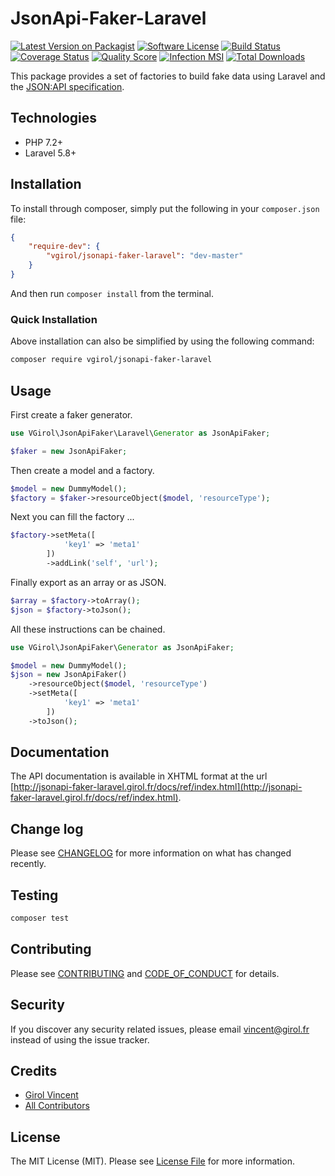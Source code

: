 # JsonApi-Faker-Laravel

[![Latest Version on Packagist][ico-version]][link-packagist]
[![Software License][ico-license]](LICENSE.md)
[![Build Status][ico-travis]][link-travis]
[![Coverage Status][ico-scrutinizer]][link-scrutinizer]
[![Quality Score][ico-code-quality]][link-code-quality]
[![Infection MSI][ico-mutation]][link-mutation]
[![Total Downloads][ico-downloads]][link-downloads]

This package provides a set of factories to build fake data using Laravel and the [JSON:API specification](https://jsonapi.org/).

## Technologies

- PHP 7.2+
- Laravel 5.8+

## Installation

To install through composer, simply put the following in your `composer.json` file:

```json
{
    "require-dev": {
        "vgirol/jsonapi-faker-laravel": "dev-master"
    }
}
```

And then run `composer install` from the terminal.

### Quick Installation

Above installation can also be simplified by using the following command:

```sh
composer require vgirol/jsonapi-faker-laravel
```

## Usage

First create a faker generator.

```php
use VGirol\JsonApiFaker\Laravel\Generator as JsonApiFaker;

$faker = new JsonApiFaker;
```

Then create a model and a factory.

```php
$model = new DummyModel();
$factory = $faker->resourceObject($model, 'resourceType');
```

Next you can fill the factory ...

```php
$factory->setMeta([
            'key1' => 'meta1'
        ])
        ->addLink('self', 'url');
```

Finally export as an array or as JSON.

```php
$array = $factory->toArray();
$json = $factory->toJson();
```

All these instructions can be chained.

```php
use VGirol\JsonApiFaker\Generator as JsonApiFaker;

$model = new DummyModel();
$json = new JsonApiFaker()
    ->resourceObject($model, 'resourceType')
    ->setMeta([
            'key1' => 'meta1'
        ])
    ->toJson();
```

## Documentation

The API documentation is available in XHTML format at the url [http://jsonapi-faker-laravel.girol.fr/docs/ref/index.html](http://jsonapi-faker-laravel.girol.fr/docs/ref/index.html).

## Change log

Please see [CHANGELOG](CHANGELOG.md) for more information on what has changed recently.

## Testing

``` bash
composer test
```

## Contributing

Please see [CONTRIBUTING](CONTRIBUTING.md) and [CODE_OF_CONDUCT](CODE_OF_CONDUCT.md) for details.

## Security

If you discover any security related issues, please email [vincent@girol.fr](mailto:vincent@girol.fr) instead of using the issue tracker.

## Credits

- [Girol Vincent][link-author]
- [All Contributors][link-contributors]

## License

The MIT License (MIT). Please see [License File](LICENSE.md) for more information.

[ico-version]: https://img.shields.io/packagist/v/VGirol/JsonApi-Faker-Laravel.svg?style=flat-square
[ico-license]: https://img.shields.io/badge/license-MIT-brightgreen.svg?style=flat-square
[ico-travis]: https://img.shields.io/travis/VGirol/JsonApi-Faker-Laravel/master.svg?style=flat-square
[ico-scrutinizer]: https://img.shields.io/scrutinizer/coverage/g/VGirol/JsonApi-Faker-Laravel.svg?style=flat-square
[ico-code-quality]: https://img.shields.io/scrutinizer/g/VGirol/JsonApi-Faker-Laravel.svg?style=flat-square
[ico-mutation]: https://img.shields.io/endpoint?style=flat-square&url=https%3A%2F%2Fbadge-api.stryker-mutator.io%2Fgithub.com%2FVGirol%2FJsonApi-Faker-Laravel%2Fmaster
[ico-downloads]: https://img.shields.io/packagist/dt/VGirol/JsonApi-Faker-Laravel.svg?style=flat-square

[link-packagist]: https://packagist.org/packages/VGirol/JsonApi-Faker-Laravel
[link-travis]: https://travis-ci.org/VGirol/JsonApi-Faker-Laravel
[link-scrutinizer]: https://scrutinizer-ci.com/g/VGirol/JsonApi-Faker-Laravel/code-structure
[link-code-quality]: https://scrutinizer-ci.com/g/VGirol/JsonApi-Faker-Laravel
[link-downloads]: https://packagist.org/packages/VGirol/JsonApi-Faker-Laravel
[link-author]: https://github.com/VGirol
[link-mutation]: https://dashboard.stryker-mutator.io/reports/github.com/VGirol/JsonApi-Faker-Laravel/master
[link-contributors]: ../../contributors
